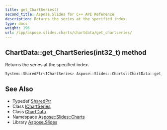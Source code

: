 ```yaml
---
title: get_ChartSeries()
second_title: Aspose.Slides for C++ API Reference
description: Returns the series at the specified index.
type: docs
weight: 196
url: /cpp/aspose.slides.charts/chartdata/get_chartseries/
---
```

## ChartData::get_ChartSeries(int32_t) method


Returns the series at the specified index.

```cpp
System::SharedPtr<IChartSeries> Aspose::Slides::Charts::ChartData::get_ChartSeries(int32_t index) override
```


## See Also

* Typedef [SharedPtr](../../system/sharedptr/)
* Class [IChartSeries](../ichartseries/)
* Class [ChartData](./)
* Namespace [Aspose::Slides::Charts](../)
* Library [Aspose.Slides](../../)